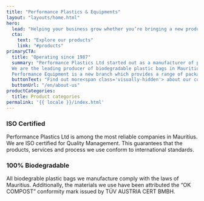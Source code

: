 ```yaml
---
title: "Performance Plastics & Equipments"
layout: "layouts/home.html"
hero:
  lead: "Helping your business grow whether you’re bringing a new product to market or ramping up production."
  cta:
    text: "Explore our products"
    link: "#products"
primaryCTA:
  title: "Operating since 1987"
  summary: "Performance Plastics Ltd started out as a manufacturer of plastic bags, packaging and rolls for a wide variety of applications.
  We are the leading producer of biodegradable plastic bags in Mauritius. We serve all areas of Mauritius and some regions of Africa.
  Performance Equipment is a new branch which provides a range of packaging and food processing equipment to help SMEs grow their business."
  buttonText: "Find out more<span class='visually-hidden'> about our company here</span>"
  buttonUrl: "/en/about-us"
productCategories:
  title: Product categories
permalink: '{{ locale }}/index.html'
---
```


### ISO Certified

Performance Plastics Ltd is among the most reliable companies in Mauritius. We are ISO certified for Quality Management. This guarantees that the products, services and process we use conform to international standards.

### 100% Biodegradable

All biodegrable plastic bags we manufacture comply with the laws of Mauritius. Additionally, the materials we use have been attributed the “OK COMPOST” conformity mark issued by TÜV AUSTRIA CERT BMBH.
